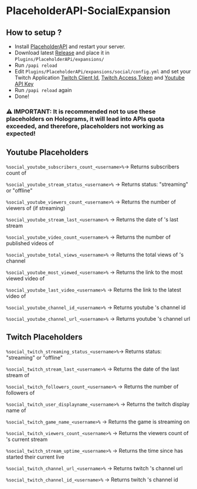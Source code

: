# PlaceholderAPI-SocialExpansion

## How to setup ?

- Install [PlaceholderAPI](https://www.spigotmc.org/resources/placeholderapi.6245/) and restart your server.
- Download latest [Release](https://github.com/Neocle/PlaceholderAPI-SocialExpansion/releases) and place it in `Plugins/PlaceholderAPi/expansions/`
- Run `/papi reload`
- Edit `Plugins/PlaceholderAPi/expansions/social/config.yml` and set your Twitch Application [Twitch Client Id](https://dev.twitch.tv/docs/cli/mock-api-command/#getting-your-client-id-and-secret), [Twitch Access Token](https://dev.twitch.tv/docs/cli/token-command/#get-an-access-token) and [Youtube API Key]([https://dev.twitch.tv/docs/cli/mock-api-command/#getting-your-client-id-and-secret](https://support.google.com/googleapi/answer/6158862?hl=en))
- Run `/papi reload` again
- Done!

### ⚠️ __IMPORTANT:__ It is recommended not to use these placeholders on Holograms, it will lead into APIs quota exceeded, and therefore, placeholders not working as expected!

## Youtube Placeholders

`%social_youtube_subscribers_count_<username>%`-> Returns subscribers count of <username>

`%social_youtube_stream_status_<username>%` -> Returns <username> status: "streaming" or "offline"

`%social_youtube_viewers_count_<username>%` -> Returns the number of viewers of <username> (if streaming)

`%social_youtube_stream_last_<username>%` -> Returns the date of <username>'s last stream

`%social_youtube_video_count_<username>%` -> Returns the number of published videos of <username>

`%social_youtube_total_views_<username>%` -> Returns the total views of <username>'s channel

`%social_youtube_most_viewed_<username>%` -> Returns the link to the most viewed video of <username>

`%social_youtube_last_video_<username>%` -> Returns the link to the latest video of <username>

`%social_youtube_channel_id_<username>%` -> Returns youtube <username>'s channel id

`%social_youtube_channel_url_<username>%` -> Returns youtube <username>'s channel url

## Twitch Placeholders

`%social_twitch_streaming_status_<username>%`-> Returns <username> status: "streaming" or "offline"

`%social_twitch_stream_last_<username>%` -> Returns the date of the last stream of <username>

`%social_twitch_followers_count_<username>%` -> Returns the number of followers of <username>

`%social_twitch_user_displayname_<username>%` -> Returns the twitch display name of <username>

`%social_twitch_game_name_<username>%` -> Returns the game <username> is streaming on

`%social_twitch_viewers_count_<username>%` -> Returns the viewers count of <username>'s current stream

`%social_twitch_stream_uptime_<username>%` -> Returns the time since <username> has started their current live

`%social_twitch_channel_url_<username>%` -> Returns twitch <username>'s channel url

`%social_twitch_channel_id_<username>%` -> Returns twitch <username>'s channel id
